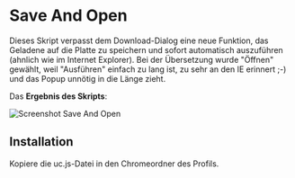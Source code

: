 # Save And Open
Dieses Skript verpasst dem Download-Dialog eine neue Funktion, das Geladene auf die Platte zu speichern und sofort automatisch auszuführen 
(ahnlich wie im Internet Explorer). Bei der Übersetzung wurde "Öffnen" gewählt, weil "Ausführen" einfach zu lang ist, zu sehr an den IE erinnert ;-) 
und das Popup unnötig in die Länge zieht.

Das **Ergebnis des Skripts**:

![Screenshot Save And Open](https://github.com/ardiman/userChrome.js/raw/master/saveandopen/scr_saveandopen.png)


## Installation
Kopiere die uc.js-Datei in den Chromeordner des Profils.
